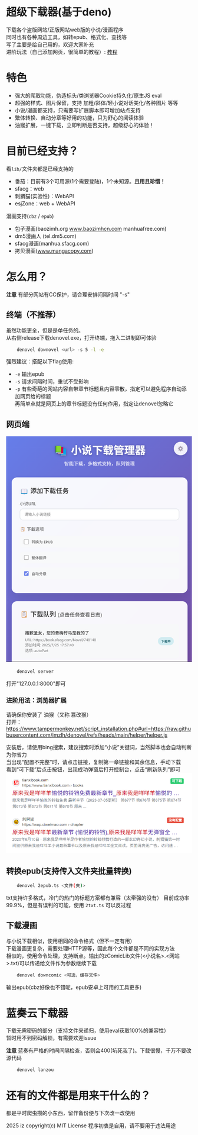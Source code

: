 # 超级下载器(基于deno)
下载各个盗版网站/正版网站web版的小说/漫画程序<br>
同时也有各种周边工具，如转epub、格式化、查找等<br>
写了主要是给自己用的，欢迎大家补充<br>
进阶玩法（自己添加网页，很简单的教程）: [教程](docs)

# 特色
 - 强大的爬取功能，伪造标头/类浏览器Cookie持久化/原生JS eval
 - 超强的样式、图片保留，支持 加粗/斜体/轻小说对话美化/各种图片 等等
 - 小说/漫画都支持，只需要写扩展脚本即可增加站点支持
 - 繁体转换、自动分章等好用的功能，只为舒心的阅读体验
 - 油猴扩展，一键下载，立即判断是否支持，超级舒心的体验！

# 目前已经支持？
看`lib/`文件夹都是已经支持的
 - 番茄：目前有3个可用源(1个需要登陆)，1个未知源。**且用且珍惜！**
 - sfacg：web
 - 刺猬猫(实验性)：WebAPI
 - esjZone：web + WebAPI

漫画支持(`cbz` / `epub`)
 - 包子漫画(baozimh.org www.baozimhcn.com manhuafree.com)
 - dm5漫画人 (tel.dm5.com)
 - sfacg漫画(manhua.sfacg.com)
 - 拷贝漫画(www.mangacopy.com)

# 怎么用？
**注意** 有部分网站有CC保护，请合理安排间隔时间 "-s"
## 终端（不推荐）
虽然功能更全，但是是单任务的。<br>
从右侧release下载denovel.exe，打开终端，拖入二进制即可体验
```sh
    denovel downovel <url> -s 5 -l -e
```
强烈建议：搭配以下flag使用:
 - `-e` 输出epub
 - `-s` 请求间隔时间，重试不受影响
 - `-p` 有些奇葩的网站内容自带章节标题且内容零散，指定可以避免程序自动添加网页给的标题<br>
    再简单点就是网页上的章节标题没有任何作用，指定让denovel忽略它

## 网页端
![预览](image.png)
```sh
    denovel server
```
打开"127.0.0.1:8000"即可

### 进阶用法：浏览器扩展
请确保你安装了 油猴（又称 篡改猴）<br>
打开：
https://www.tampermonkey.net/script_installation.php#url=https://raw.githubusercontent.com/imzlh/denovel/refs/heads/main/helper/helper.js

安装后，请使用bing搜索，建议搜索时添加“小说”关键词，当然脚本也会自动判断为你省力<br>
当出现“配置不完整”时，请点击链接，复制第一章链接和其余信息，手动下载<br>
看到“可下载”后点击按钮，出现成功弹窗后打开控制台，点击“刷新队列”即可
![自动下载](image-1.png)

## 转换epub(支持传入文件夹批量转换)
```sh
    denovel 2epub.ts <文件(夹)>
```
txt支持许多格式，冷门的热门的标题方案都有兼容（太牵强的没有）
目前成功率99.9%，但是有误判的可能，使用 `2txt.ts` 可以反过程

## 下载漫画
与小说下载相似，使用相同的命令格式（但不一定有用）<br>
下载漫画更复杂，需要处理HTTP源等，因此每个文件都是不同的实现方法<br>
相似的，使用命令处理，支持断点。输出的zComicLib文件(<小说名>.<网站>.txt)可以传递给文件作为参数继续下载

```sh
    denovel downcomic <可选，缓存文件>
```

输出epub(cbz好像也不错呢，epub安卓上可用的工具更多)

# 蓝奏云下载器
下载无需密码的部分（支持文件夹递归，使用eval获取100%的兼容性）<br>
暂时用不到密码解锁，有需要欢迎issue

**注意** 蓝奏有严格的时间间隔检查，否则会400(坑死我了)。下载很慢，千万不要改源代码

```sh
    denovel lanzou
```

# 还有的文件都是用来干什么的？
都是平时爬虫攒的小东西，留作备份便与下次改一改使用

2025 iz copyright(c) MIT License
程序初衷是自用，请不要用于违法用途